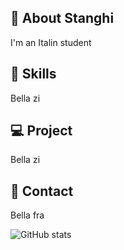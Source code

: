 ## 👋 About Stanghi
I'm an Italin student

## 🌱 Skills
Bella zi

## 💻 Project
Bella zi

## 📧 Contact
Bella fra

![GitHub stats](https://github-readme-stats.vercel.app/api?username=Stanghi&show_icons=true)  

